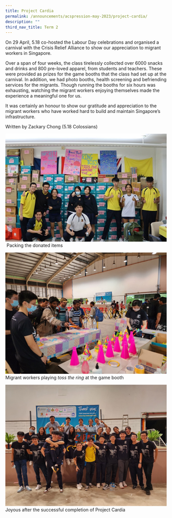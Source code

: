 ```yaml
---
title: Project Cardia
permalink: /announcements/acspression-may-2023/project-cardia/
description: ""
third_nav_title: Term 2
---
```

On 29 April, 5.18 co-hosted the Labour Day celebrations and organised a carnival with the Crisis Relief Alliance to show our appreciation to migrant workers in Singapore.

Over a span of four weeks, the class tirelessly collected over 6000 snacks and drinks and 800 pre-loved apparel, from students and teachers. These were provided as prizes for the game booths that the class had set up at the carnival. In addition, we had photo booths, health screening and befriending services for the migrants. Though running the booths for six hours was exhausting, watching the migrant workers enjoying themselves made the experience a meaningful one for us.

It was certainly an honour to show our gratitude and appreciation to the migrant workers who have worked hard to build and maintain Singapore’s infrastructure.

Written by Zackary Chong (5.18 Colossians)


![](/images/ACSpression/May%202023/picture15.jpg)
 Packing the donated items

![](/images/ACSpression/May%202023/picture16.jpg)
Migrant workers playing _toss the ring_ at the game booth

![](/images/ACSpression/May%202023/picture17.jpg)
Joyous after the successful completion of Project Cardia